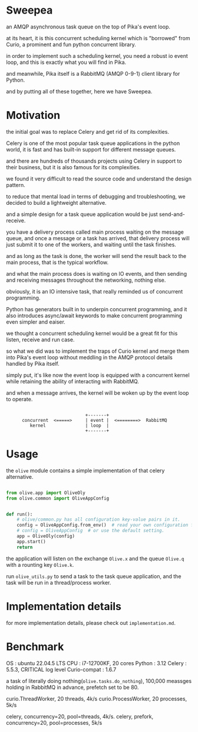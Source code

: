 
# Sweepea

an AMQP asynchronous task queue on the top of Pika's event loop.

at its heart, it is this concurrent scheduling kernel which is "borrowed" from Curio, a prominent and fun python concurrent library.

in order to implement such a scheduling kernel, you need a robust io event loop, and this is exactly what you will find in Pika.

and meanwhile, Pika itself is a RabbitMQ (AMQP 0-9-1) client library for Python.

and by putting all of these together, here we have Sweepea.

# Motivation

the initial goal was to replace Celery and get rid of its complexities.

Celery is one of the most popular task queue applications in the python world, it is fast and has built-in support for different message queues.

and there are hundreds of thousands projects using Celery in support to their business, but it is also famous for its complexities.

we found it very difficult to read the source code and understand the design pattern.

to reduce that mental load in terms of debugging and troubleshooting, we decided to build a lightweight alternative. 

and a simple design for a task queue application would be just send-and-receive.

you have a delivery process called main process waiting on the message queue, and once a message or a task has arrived, that delivery
process will just submit it to one of the workers, and waiting until the task finishes.

and as long as the task is done, the worker will send the result back to the main process, that is the typical workflow. 

and what the main process does is waiting on IO events, and then sending and receiving messages throughout the networking, nothing else. 

obviously, it is an IO intensive task, that really reminded us of concurrent programming.

Python has generators built in to underpin concurrent programming, and it also introduces async/await keywords to make concurrent
programming even simpler and eaiser.

we thought a concurrent scheduling kernel would be a great fit for this listen, receive and run case.

so what we did was to implement the traps of Curio kernel and merge them into Pika's event loop without meddling in the AMQP protocol
details handled by Pika itself.

simply put, it's like now the event loop is equipped with a concurrent kernel while retaining the ability of interacting with RabbitMQ.

and when a message arrives, the kernel will be woken up by the event loop to operate.

```

                              +-------+
      concurrent  <=====>     | event |  <========>  RabbitMQ
         kernel               | loop  |  
                              +-------+

```

# Usage

the `olive` module contains a simple implementation of that celery alternative.

```python

from olive.app import OliveOly
from olive.common import OliveAppConfig


def run():
    # olive/common.py has all configuration key-value pairs in it.
    config = OliveAppConfig.from_env()  # read your own configuration from env.
    # config = OliveAppConfig  # or use the default setting.
    app = OliveOly(config)
    app.start()
    return

```

the application will listen on the exchange `Olive.x` and the queue `Olive.q` with a rounting key `Olive.k`.

run `olive_utils.py` to send a task to the task queue application, and the task will be run in a thread/process worker.


# Implementation details

for more implementation details, please check out `implementation.md`.

# Benchmark

OS           : ubuntu 22.04.5 LTS 
CPU          : i7-12700KF, 20 cores
Python       : 3.12
Celery       : 5.5.3, CRITICAL log level
Curio-compat : 1.6.7


a task of literally doing nothing(`olive.tasks.do_nothing`), 100,000 meassges holding in RabbitMQ in advance, prefetch set to be 80.


curio.ThreadWorker, 20 threads, 4k/s
curio.ProcessWorker, 20 processes, 5k/s

celery, concurrency=20, pool=threads, 4k/s.
celery, prefork, concurrency=20, pool=processes, 5k/s


